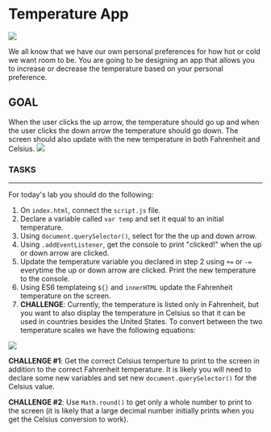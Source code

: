 # Temperature App

![](https://media.giphy.com/media/l1KXrj90cEkiz5Af6/giphy.gif)

We all know that we have our own personal preferences for how hot or cold we want room to be. You are going to be designing an app that allows you to increase or decrease the temperature based on your personal preference.

## GOAL

When the user clicks the up arrow, the temperature should go up and when the user clicks the down arrow the temperature should go down. The screen should also update with the new temperature in both Fahrenheit and Celsius.
![](https://media.giphy.com/media/SS8ZhPFnz7Lm6t5q3Y/giphy.gif)
### TASKS

---

For today's lab you should do the following:

1. On `index.html`, connect the `script.js` file.
2. Declare a variable called `var temp` and set it equal to an initial temperature.
3. Using `document.querySelector()`, select for the the up and down arrow.
4. Using `.addEventListener`, get the console to print "clicked!" when the up or down arrow are clicked.
5. Update the temperature variable you declared in step 2 using `+=` or `-=` everytime the up or down arrow are clicked. Print the new temperature to the console.
6. Using ES6 templateing `${}` and `innerHTML` update the Fahrenheit temperature on the screen.
7. **CHALLENGE**: Currently, the temperature is listed only in Fahrenheit, but you want to also display the temperature in Celsius so that it can be used in countries besides the United States. To convert between the two temperature scales we have the following equations:

![](https://cdn.glitch.com/9a177b0d-9f8c-4449-a379-62b52e03c78d%2Fconversion.jpeg?v=1592860691230)

**CHALLENGE #1**: Get the correct Celsius temperture to print to the screen in addition to the correct Fahrenheit temperature. It is likely you will need to declare some new variables and set new `document.querySelector()` for the Celsius value.

**CHALLENGE #2**: Use `Math.round()` to get only a whole number to print to the screen (it is likely that a large decimal number initially prints when you get the Celsius conversion to work).
